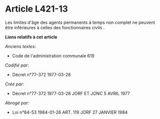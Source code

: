 # Article L421-13

Les limites d'âge des agents permanents à temps non complet ne peuvent être inférieures à celles des fonctionnaires
civils   .

**Liens relatifs à cet article**

_Anciens textes_:

  - Code de l'administration communale 619

_Codifié par_:

  - Décret n°77-372 1977-03-28

_Créé par_:

  - Décret n°77-372 1977-03-28 JORF ET JONC 5 AVRIL 1977

_Abrogé par_:

  - Loi n°84-53 1984-01-26 ART. 119 JORF 27 JANVIER 1984

